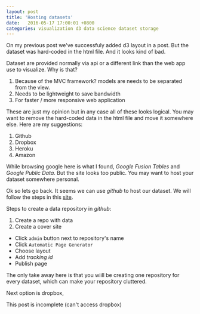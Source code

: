 ```yaml
---
layout: post
title: 'Hosting datasets'
date:   2016-05-17 17:00:01 +0800
categories: visualization d3 data science dataset storage
---
```


On my previous post we've successfuly added d3 layout in a post. But the dataset was hard-coded in the html file. And it looks kind of bad.

Dataset are provided normally via api or a different link than the web app use to visualize. Why is that? 

1. Because of the MVC framework? models are needs to be separated from the view.
2. Needs to be lightweight to save bandwidth
3. For faster / more responsive web application

These are just my opinion but in any case all of these looks logical. You may want to remove the hard-coded data in the html file and move it somewhere else. Here are my suggestions:

1. Github
2. Dropbox
3. Heroku
4. Amazon

While browsing google here is what I found, _Google Fusion Tables_ and _Google Public Data_. But the site looks too public. You may want to host your dataset somewhere personal. 

Ok so lets go back. It seems we can use _github_ to host our dataset. We will follow the steps in this [site](http://www.r-bloggers.com/data-on-github-the-easy-way-to-make-your-data-available/).

Steps to create a data repository in _github_:

1. Create a repo with data
2. Create a cover site
  * Click ```admin``` button next to repository's name
  * Click ```Automatic Page Generator```
  * Choose layout
  * Add _tracking id_
  * Publish page

The only take away here is that you wiill be creating one repository for every dataset, which can make your repository cluttered.

Next option is dropbox, 

This post is incomplete (can't access dropbox)